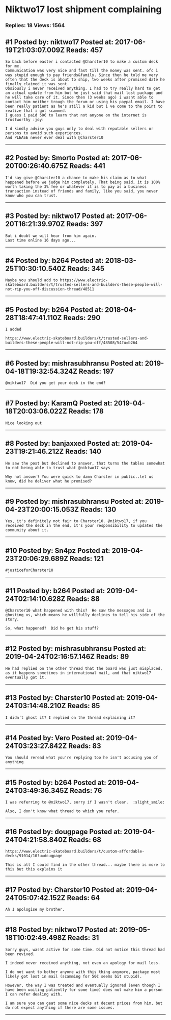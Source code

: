 # Niktwo17 lost shipment complaining

### Replies: 18 Views: 1564

## \#1 Posted by: niktwo17 Posted at: 2017-06-19T21:03:07.009Z Reads: 457

```
So back before easter i contacted @Charster10 to make a custom deck for me.
Communication was very nice and fast till the money was sent. ofc i was stupid enough to pay friends&family. Since then he told me very often that the deck is about to ship, two weeks after promised date he finally claimed it was sent.
Obsiously i never received anything. I had to try really hard to get an actual update from him but he just said that mail lost package and he will take care of it. Since then (3 weeks ago) i wasnt able to contact him neither trough the forum or using his paypal email. I have been really patient as he's still a kid but i ve come to the point to realize that i got scammed. 
I guess i paid 50€ to learn that not anyone on the internet is trustworthy :joy:

I d kindly advise you guys only to deal with reputable sellers or persons to avoid such experiences. 
And PLEASE never ever deal with @Charster10
```

---
## \#2 Posted by: Smorto Posted at: 2017-06-20T00:26:40.675Z Reads: 441

```
I'd say give @Charster10 a chance to make his claim as to what happened before we judge him completely. That being said, it is 100% worth taking the 3% fee or whatever it is to pay as a business transaction instead of friends and family, like you said, you never know who you can trust.
```

---
## \#3 Posted by: niktwo17 Posted at: 2017-06-20T16:21:39.970Z Reads: 397

```
But i doubt we will hear from him again. 
Last time online 16 days ago...
```

---
## \#4 Posted by: b264 Posted at: 2018-03-25T10:30:10.540Z Reads: 345

```
Maybe you should add to https://www.electric-skateboard.builders/t/trusted-sellers-and-builders-these-people-will-not-rip-you-off-discussion-thread/48511
```

---
## \#5 Posted by: b264 Posted at: 2018-04-28T18:47:41.110Z Reads: 290

```
I added

https://www.electric-skateboard.builders/t/trusted-sellers-and-builders-these-people-will-not-rip-you-off/48508/54?u=b264
```

---
## \#6 Posted by: mishrasubhransu Posted at: 2019-04-18T19:32:54.324Z Reads: 197

```
@niktwo17  Did you get your deck in the end?
```

---
## \#7 Posted by: KaramQ Posted at: 2019-04-18T20:03:06.022Z Reads: 178

```
Nice looking out
```

---
## \#8 Posted by: banjaxxed Posted at: 2019-04-23T19:21:46.212Z Reads: 140

```
He saw the post but declined to answer, that turns the tables somewhat to not being able to trust what @niktwo17 says

Why not answer? You were quick to damn Charster in public..let us know, did he deliver what he promised?
```

---
## \#9 Posted by: mishrasubhransu Posted at: 2019-04-23T20:00:15.053Z Reads: 130

```
Yes, it's definitely not fair to Charster10. @niktwo17, if you received the deck in the end, it's your responsibility to updates the community about it.
```

---
## \#10 Posted by: Sn4pz Posted at: 2019-04-23T20:06:29.689Z Reads: 121

```
#justiceforCharster10
```

---
## \#11 Posted by: b264 Posted at: 2019-04-24T02:14:10.628Z Reads: 88

```
@Charster10 what happened with this?  He saw the messages and is ghosting us, which means he willfully declines to tell his side of the story.

So, what happened?  Did he get his stuff?
```

---
## \#12 Posted by: mishrasubhransu Posted at: 2019-04-24T02:16:57.146Z Reads: 89

```
He had replied on the other thread that the board was just misplaced, as it happens sometimes in international mail, and that niktwo17 eventually got it.
```

---
## \#13 Posted by: Charster10 Posted at: 2019-04-24T03:14:48.210Z Reads: 85

```
I didn’t ghost it? I replied on the thread explaining it?
```

---
## \#14 Posted by: Vero Posted at: 2019-04-24T03:23:27.842Z Reads: 83

```
You should reread what you're replying too he isn't accusing you of anything
```

---
## \#15 Posted by: b264 Posted at: 2019-04-24T03:49:36.345Z Reads: 76

```
I was referring to @niktwo17, sorry if I wasn't clear.  :slight_smile:

Also, I don't know what thread to which you refer.
```

---
## \#16 Posted by: dougpage Posted at: 2019-04-24T04:21:58.840Z Reads: 68

```
https://www.electric-skateboard.builders/t/custom-affordable-decks/91014/10?u=dougpage

This is all I could find in the other thread... maybe there is more to this but this explains it
```

---
## \#17 Posted by: Charster10 Posted at: 2019-04-24T05:07:42.152Z Reads: 64

```
Ah I apologise my brother.
```

---
## \#18 Posted by: niktwo17 Posted at: 2019-05-18T10:02:49.498Z Reads: 31

```
Sorry guys, wasnt active for some time. Did not notice this thread had been revived.

I indeed never received anything, not even an apology for mail loss.

I do not want to bother anyone with this thing anymore, package most likely got lost in mail (scamming for 50€ seems bit stupid).

However, the way I was treated and eventually ignored (even though I have been waiting patiently for some time) does not make him a person I can refer dealing with.

I am sure you can geat some nice decks at decent prices from him, but do not expect anything if there are some issues.
```

---
